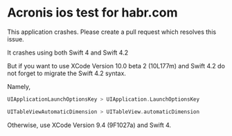 #  Acronis ios test for habr.com

This application crashes.
Please create a pull request which resolves this issue.

It crashes using both Swift 4 and Swift 4.2

But if you want to use XCode Version 10.0 beta 2 (10L177m) and Swift 4.2 do not forget to migrate the Swift 4.2 syntax.

Namely,
```swift
UIApplicationLaunchOptionsKey > UIApplication.LaunchOptionsKey
```
```swift
UITableViewAutomaticDimension > UITableView.automaticDimension
```

Otherwise, use XCode Version 9.4 (9F1027a) and Swift 4.
